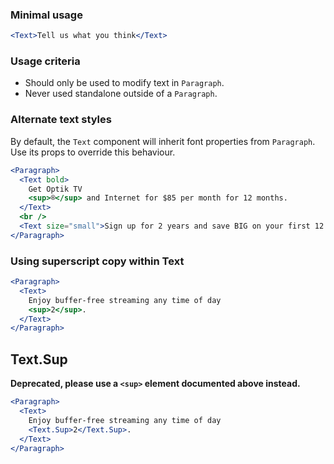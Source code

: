 ### Minimal usage

```jsx
<Text>Tell us what you think</Text>
```

### Usage criteria

- Should only be used to modify text in `Paragraph`.
- Never used standalone outside of a `Paragraph`.

### Alternate text styles

By default, the `Text` component will inherit font properties from `Paragraph`. Use its props to override this behaviour.

```jsx
<Paragraph>
  <Text bold>
    Get Optik TV
    <sup>®</sup> and Internet for $85 per month for 12 months.
  </Text>
  <br />
  <Text size="small">Sign up for 2 years and save BIG on your first 12 months.</Text>
</Paragraph>
```

### Using superscript copy within Text

```jsx
<Paragraph>
  <Text>
    Enjoy buffer-free streaming any time of day
    <sup>2</sup>.
  </Text>
</Paragraph>
```

## Text.Sup

**Deprecated, please use a `<sup>` element documented above instead.**

```jsx
<Paragraph>
  <Text>
    Enjoy buffer-free streaming any time of day
    <Text.Sup>2</Text.Sup>.
  </Text>
</Paragraph>
```
